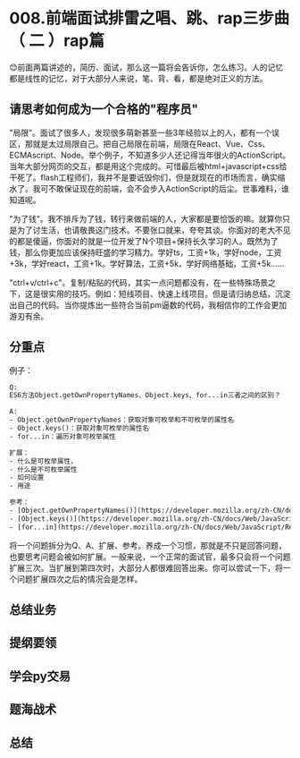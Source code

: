 # 008.前端面试排雷之唱、跳、rap三步曲（ 二 ）rap篇

😊前面两篇讲述的，简历、面试，那么这一篇将会告诉你，怎么练习。人的记忆都是线性的记忆，对于大部分人来说，笔、背、看，都是绝对正义的方法。

## 请思考如何成为一个合格的"程序员"

"局限"。面试了很多人，发现很多萌新甚至一些3年经验以上的人，都有一个误区，那就是太过局限自己。把自己局限在前端，局限在React、Vue、Css、ECMAscript、Node。举个例子，不知道多少人还记得当年很火的ActionScript。当年大部分网页的交互，都是用这个完成的。可惜最后被html+javascript+css给干死了。flash工程师们，我并不是要诋毁你们，但是就现在的市场而言，确实缩水了。我可不敢保证现在的前端，会不会步入ActionScript的后尘。世事难料，谁知道呢。

"为了钱"。我不排斥为了钱，转行来做前端的人，大家都是要恰饭的嘛。就算你只是为了讨生活，也请敬畏这门技术。不要张口就来，夸夸其谈。你面对的老大不见的都是傻逼，你面对的就是一位开发了N个项目+保持长久学习的人。既然为了钱，那么你更加应该保持旺盛的学习精力。学好ts，工资+1k，学好node，工资+3k，学好react，工资+1k。学好算法，工资+5k，学好网络基础，工资+5k…...

"ctrl+v/ctrl+c"。复制/粘贴的代码，其实一点问题都没有，在一些特殊场景之下，这是很实用的技巧。例如：短线项目、快速上线项目。但是请归纳总结，沉淀出自己的代码。当你提炼出一些符合当前pm逼数的代码，我相信你的工作会更加游刃有余。

## 分重点

例子：

```tex
Q:
ES6方法Object.getOwnPropertyNames、Object.keys、for...in三者之间的区别？

A:
- Object.getOwnPropertyNames：获取对象可枚举和不可枚举的属性名
- Object.keys()：获取对象可枚举的属性名
- for...in：遍历对象可枚举属性

扩展：
- 什么是可枚举属性，
- 什么是不可枚举属性
- 如何设置
- 用途

参考：
- [Object.getOwnPropertyNames()](https://developer.mozilla.org/zh-CN/docs/Web/JavaScript/Reference/Global_Objects/Object/getOwnPropertyNames)
- [Object.keys()](https://developer.mozilla.org/zh-CN/docs/Web/JavaScript/Reference/Global_Objects/Object/keys)
- [for...in](https://developer.mozilla.org/zh-CN/docs/Web/JavaScript/Reference/Statements/for...in)
```

将一个问题拆分为Q、A、扩展、参考。养成一个习惯，那就是不只是回答问题，也要思考问题会被如何扩展。一般来说，一个正常的面试官，最多只会将一个问题扩展三次。当扩展到第四次时，大部分人都很难回答出来。你可以尝试一下，将一个问题扩展四次之后的情况会是怎样。

## 总结业务



## 提纲要领

## 学会py交易

## 题海战术

## 总结

